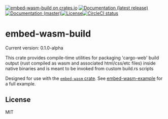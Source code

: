 [![embed-wasm-build on crates.io](https://img.shields.io/crates/v/embed-wasm-build)](https://crates.io/crates/embed-wasm-build) [![Documentation (latest release)](https://docs.rs/embed-wasm-build/badge.svg)](https://docs.rs/embed-wasm-build/) [![Documentation (master)](https://img.shields.io/badge/docs-master-brightgreen)](https://inanna-malick.github.io/embed-wasm/embed_wasm_build/)[![License](https://img.shields.io/badge/license-MIT-green.svg)](../LICENSE)[![CircleCI status](https://circleci.com/gh/inanna-malick/embed-wasm.svg?style=svg)](https://app.circleci.com/pipelines/github/inanna-malick/embed-wasm)

# embed-wasm-build

Current version: 0.1.0-alpha

This crate provides compile-time utilities for packaging 'cargo-web' build output
(rust compiled as wasm and associated html/css/etc files) inside native binaries
and is meant to be invoked from custom build.rs scripts

Designed for use with the [`embed-wasm` crate](https://crates.io/crates/embed-wasm).
See [embed-wasm-example](https://github.com/inanna-malick/embed-wasm-example) for a full example.

## License

MIT

<!--
README.md is generated from README.tpl by cargo readme. To regenerate:
cargo install cargo-readme
cargo readme > README.md
-->
